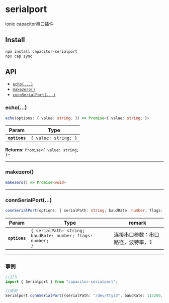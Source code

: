 # serialport

ionic capacitor串口插件

## Install

```bash
npm install capacitor-serialport
npx cap sync
```

## API

<docgen-index>

* [`echo(...)`](#echo)
* [`makezero()`](#makezero)
* [`connSerialPort(...)`](#connserialport)

</docgen-index>

<docgen-api>
<!--Update the source file JSDoc comments and rerun docgen to update the docs below-->

### echo(...)

```typescript
echo(options: { value: string; }) => Promise<{ value: string; }>
```

| Param         | Type                            |
| ------------- | ------------------------------- |
| **`options`** | <code>{ value: string; }</code> |

**Returns:** <code>Promise&lt;{ value: string; }&gt;</code>

--------------------


### makezero()

```typescript
makezero() => Promise<void>
```

--------------------


### connSerialPort(...)

```typescript
connSerialPort(options: { serialPath: string; baudRate: number; flags: number; }) => Promise<void>
```

| Param         | Type                                                                  | remark |
| ------------- | --------------------------------------------------------------------- | -------------- |
| **`options`** | <code>{ serialPath: string; baudRate: number; flags: number; }</code> | 连接串口参数：串口路径，波特率，1 |

--------------------

### 事例
```typescript
//引入
import { Serialport } from "capacitor-serialport";

//使用
Serialport.connSerialPort({serialPath: "/dev/ttyS3", baudRate: 115200, flags: 0})

```

</docgen-api>
